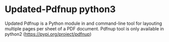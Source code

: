 # Updated-Pdfnup python3
Updated Pdfnup is a Python module in and command-line tool for layouting multiple pages per sheet of a PDF document. Pdfnup tool is only available in python2 (https://pypi.org/project/pdfnup)
